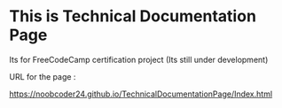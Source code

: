 # This is Technical Documentation Page
Its for FreeCodeCamp certification project
(Its still under development)

URL for the page :

 https://noobcoder24.github.io/TechnicalDocumentationPage/Index.html
